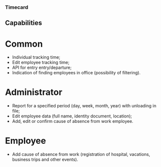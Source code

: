 
### Timecard

## Capabilities

# Common
* Individual tracking time;
* Edit employee tracking time;
* API for entry entry/departure;
* Indication of finding employees in office (possibility of filtering).

# Administrator
* Report for a specified period (day, week, month, year) with unloading in file;
* Edit employee data (full name, identity document, location);
* Add, edit or confirm cause of absence from work employee.

# Employee
* Add cause of absence from work (registration of hospital, vacations, business trips and other events).
